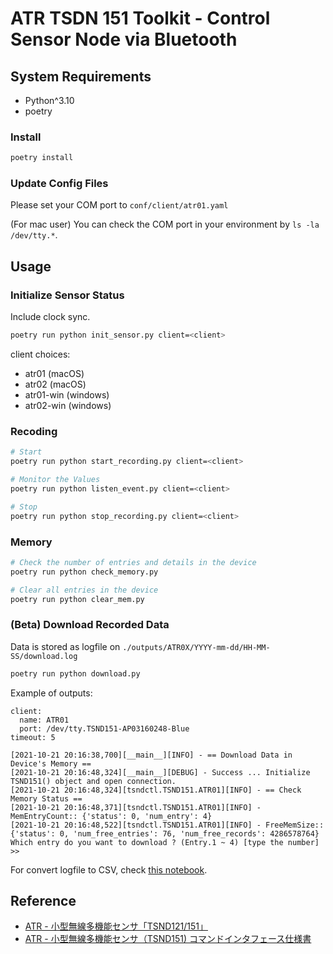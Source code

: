 # ATR TSDN 151 Toolkit - Control Sensor Node via Bluetooth

## System Requirements

- Python^3.10
- poetry

### Install

```bash
poetry install
```

### Update Config Files

Please set your COM port to `conf/client/atr01.yaml`

(For mac user)
You can check the COM port in your environment by `ls -la /dev/tty.*`.

## Usage

### Initialize Sensor Status

Include clock sync.

```bash
poetry run python init_sensor.py client=<client>
```

client choices:

- atr01 (macOS)
- atr02 (macOS)
- atr01-win (windows)
- atr02-win (windows)

### Recoding

```bash
# Start 
poetry run python start_recording.py client=<client>

# Monitor the Values
poetry run python listen_event.py client=<client>

# Stop
poetry run python stop_recording.py client=<client>
```

### Memory

```bash
# Check the number of entries and details in the device
poetry run python check_memory.py

# Clear all entries in the device
poetry run python clear_mem.py
```

### (Beta) Download Recorded Data

Data is stored as logfile on `./outputs/ATR0X/YYYY-mm-dd/HH-MM-SS/download.log`

```bash
poetry run python download.py

```

Example of outputs:
```text
client:
  name: ATR01
  port: /dev/tty.TSND151-AP03160248-Blue
timeout: 5

[2021-10-21 20:16:38,700][__main__][INFO] - == Download Data in Device's Memory ==
[2021-10-21 20:16:48,324][__main__][DEBUG] - Success ... Initialize TSND151() object and open connection.
[2021-10-21 20:16:48,324][tsndctl.TSND151.ATR01][INFO] - == Check Memory Status ==
[2021-10-21 20:16:48,371][tsndctl.TSND151.ATR01][INFO] - MemEntryCount:: {'status': 0, 'num_entry': 4}
[2021-10-21 20:16:48,522][tsndctl.TSND151.ATR01][INFO] - FreeMemSize:: {'status': 0, 'num_free_entries': 76, 'num_free_records': 4286578764}
Which entry do you want to download ? (Entry.1 ~ 4) [type the number] >> 
```

For convert logfile to CSV, check [this notebook](https://github.com/getty708/atr-tk/blob/master/control/notebooks/Dev_CheckDownloadedRecords.ipynb).

## Reference

- [ATR - 小型無線多機能センサ「TSND121/151」](http://www.atr-p.com/products/TSND121_151.html)
- [ATR - 小型無線多機能センサ（TSND151) コマンドインタフェース仕様書](http://www.atr-p.com/products/pdf/TSND151-cmd-spec.pdf)
